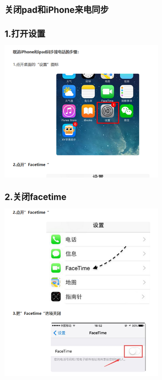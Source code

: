 # 关闭pad和iPhone来电同步

# 1.打开设置 
![](images/WechatIMG39633.png)

# 2.关闭facetime
![](images/WechatIMG39634.png)
